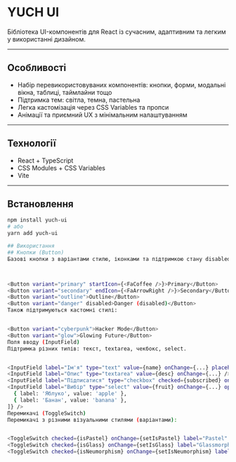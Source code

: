 # YUCH UI

Бібліотека UI-компонентів для React із сучасним, адаптивним та легким у використанні дизайном.

---

## Особливості

- Набір перевикористовуваних компонентів: кнопки, форми, модальні вікна, таблиці, таймлайни тощо
- Підтримка тем: світла, темна, пастельна
- Легка кастомізація через CSS Variables та пропси
- Анімації та приємний UX з мінімальним налаштуванням

---

## Технології

- React + TypeScript
- CSS Modules + CSS Variables
-  Vite 


---

## Встановлення

```bash
npm install yuch-ui
# або
yarn add yuch-ui

## Використання
## Кнопки (Button)
Базові кнопки з варіантами стилю, іконками та підтримкою стану disabled.



<Button variant="primary" startIcon={<FaCoffee />}>Primary</Button>
<Button variant="secondary" endIcon={<FaArrowRight />}>Secondary</Button>
<Button variant="outline">Outline</Button>
<Button variant="danger" disabled>Danger (disabled)</Button>
Також підтримуються кастомні стилі:


<Button variant="cyberpunk">Hacker Mode</Button>
<Button variant="glow">Glowing Future</Button>
Поля вводу (InputField)
Підтримка різних типів: текст, textarea, чекбокс, select.


<InputField label="Ім'я" type="text" value={name} onChange={...} placeholder="Введіть ім'я" />
<InputField label="Опис" type="textarea" value={desc} onChange={...} />
<InputField label="Підписатися" type="checkbox" checked={subscribed} onChange={...} />
<InputField label="Вибір" type="select" value={fruit} onChange={...} options={[
  { label: 'Яблуко', value: 'apple' },
  { label: 'Банан', value: 'banana' },
]} />
Перемикачі (ToggleSwitch)
Перемикачі з різними візуальними стилями (варіантами):


<ToggleSwitch checked={isPastel} onChange={setIsPastel} label="Pastel" variant="pastel" />
<ToggleSwitch checked={isGlass} onChange={setIsGlass} label="Glassmorphism" variant="glass" />
<ToggleSwitch checked={isNeumorphism} onChange={setIsNeumorphism} label="Neumorphism" variant="neumorphism" />
